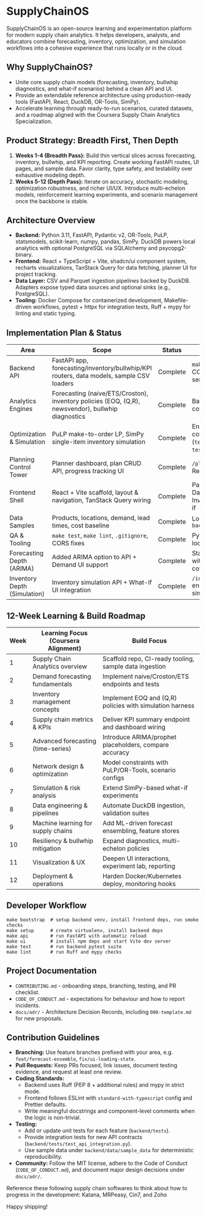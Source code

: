 # SupplyChainOS

SupplyChainOS is an open-source learning and experimentation platform for modern supply chain analytics. It helps developers, analysts, and educators combine forecasting, inventory, optimization, and simulation workflows into a cohesive experience that runs locally or in the cloud.

## Why SupplyChainOS?
- Unite core supply chain models (forecasting, inventory, bullwhip diagnostics, and what-if scenarios) behind a clean API and UI.
- Provide an extendable reference architecture using production-ready tools (FastAPI, React, DuckDB, OR-Tools, SimPy).
- Accelerate learning through ready-to-run scenarios, curated datasets, and a roadmap aligned with the Coursera Supply Chain Analytics Specialization.

## Product Strategy: Breadth First, Then Depth
1. **Weeks 1-4 (Breadth Pass):** Build thin vertical slices across forecasting, inventory, bullwhip, and KPI reporting. Create working FastAPI routes, UI pages, and sample data. Favor clarity, type safety, and testability over exhaustive modeling depth.
2. **Weeks 5-12 (Depth Pass):** Iterate on accuracy, stochastic modeling, optimization robustness, and richer UI/UX. Introduce multi-echelon models, reinforcement learning experiments, and scenario management once the backbone is stable.

## Architecture Overview
- **Backend:** Python 3.11, FastAPI, Pydantic v2, OR-Tools, PuLP, statsmodels, scikit-learn, numpy, pandas, SimPy. DuckDB powers local analytics with optional PostgreSQL via SQLAlchemy and psycopg2-binary.
- **Frontend:** React + TypeScript + Vite, shadcn/ui component system, recharts visualizations, TanStack Query for data fetching, planner UI for project tracking.
- **Data Layer:** CSV and Parquet ingestion pipelines backed by DuckDB. Adapters expose typed data sources and optional sinks (e.g., PostgreSQL).
- **Tooling:** Docker Compose for containerized development, Makefile-driven workflows, pytest + httpx for integration tests, Ruff + mypy for linting and static typing.

## Implementation Plan & Status
| Area | Scope | Status | Notes |
| ---- | ----- | ------ | ----- |
| Backend API | FastAPI app, forecasting/inventory/bullwhip/KPI routers, data models, sample CSV loaders | Complete | `make api` serves endpoints; CORS enabled for Vite dev server |
| Analytics Engines | Forecasting (naive/ETS/Croston), inventory policies (EOQ, (Q,R), newsvendor), bullwhip diagnostics | Complete | Backed by pytest unit coverage |
| Optimization & Simulation | PuLP make-to-order LP, SimPy single-item inventory simulation | Complete | Engine modules + pytest coverage (`test_optimization.py`, `test_simulation.py`) |
| Planning Control Tower | Planner dashboard, plan CRUD API, progress tracking UI | Complete | `/plans` REST endpoints + React planner start page |
| Frontend Shell | React + Vite scaffold, layout & navigation, TanStack Query wiring | Complete | Pages for Planner, Dashboard, Demand, Inventory, Bullwhip, What-if |
| Data Samples | Products, locations, demand, lead times, cost baseline | Complete | Located under `backend/data/sample_data/` |
| QA & Tooling | `make test`, `make lint`, `.gitignore`, CORS fixes | Complete | Pytest + mypy + Ruff pass locally |
| Forecasting Depth (ARIMA) | Added ARIMA option to API + Demand UI support | Complete | Statsmodels ARIMA path with metrics + new test coverage |
| Inventory Depth (Simulation) | Inventory simulation API + What-if UI integration | Complete | `/inventory/simulate` endpoint + React simulation form |
## 12-Week Learning & Build Roadmap
| Week | Learning Focus (Coursera Alignment) | Build Focus |
| ---- | ----------------------------------- | ----------- |
| 1 | Supply Chain Analytics overview | Scaffold repo, CI-ready tooling, sample data ingestion |
| 2 | Demand forecasting fundamentals | Implement naive/Croston/ETS endpoints and tests |
| 3 | Inventory management concepts | Implement EOQ and (Q,R) policies with simulation harness |
| 4 | Supply chain metrics & KPIs | Deliver KPI summary endpoint and dashboard wiring |
| 5 | Advanced forecasting (time-series) | Introduce ARIMA/prophet placeholders, compare accuracy |
| 6 | Network design & optimization | Model constraints with PuLP/OR-Tools, scenario configs |
| 7 | Simulation & risk analysis | Extend SimPy-based what-if experiments |
| 8 | Data engineering & pipelines | Automate DuckDB ingestion, validation suites |
| 9 | Machine learning for supply chains | Add ML-driven forecast ensembling, feature stores |
| 10 | Resiliency & bullwhip mitigation | Expand diagnostics, multi-echelon policies |
| 11 | Visualization & UX | Deepen UI interactions, experiment lab, reporting |
| 12 | Deployment & operations | Harden Docker/Kubernetes deploy, monitoring hooks |

## Developer Workflow
```
make bootstrap  # setup backend venv, install frontend deps, run smoke checks
make setup      # create virtualenv, install backend deps
make api        # run FastAPI with automatic reload
make ui         # install npm deps and start Vite dev server
make test       # run backend pytest suite
make lint       # run Ruff and mypy checks
```

## Project Documentation
- `CONTRIBUTING.md` - onboarding steps, branching, testing, and PR checklist.
- `CODE_OF_CONDUCT.md` - expectations for behaviour and how to report incidents.
- `docs/adr/` - Architecture Decision Records, including `000-template.md` for new proposals.

## Contribution Guidelines
- **Branching:** Use feature branches prefixed with your area, e.g. `feat/forecast-ensemble`, `fix/ui-loading-state`.
- **Pull Requests:** Keep PRs focused, link issues, document testing evidence, and request at least one review.
- **Coding Standards:**
  - Backend uses Ruff (PEP 8 + additional rules) and mypy in strict mode.
  - Frontend follows ESLint with `standard-with-typescript` config and Prettier defaults.
  - Write meaningful docstrings and component-level comments when the logic is non-trivial.
- **Testing:**
  - Add or update unit tests for each feature (`backend/tests`).
  - Provide integration tests for new API contracts (`backend/tests/test_api_integration.py`).
  - Use sample data under `backend/data/sample_data` for deterministic reproducibility.
- **Community:** Follow the MIT license, adhere to the Code of Conduct (`CODE_OF_CONDUCT.md`), and document major design decisions under `docs/adr/`.


Reference these following supply chain softwares to think about how to progress in the development: 
Katana, MRPeasy,  Cin7, and Zoho 


Happy shipping!